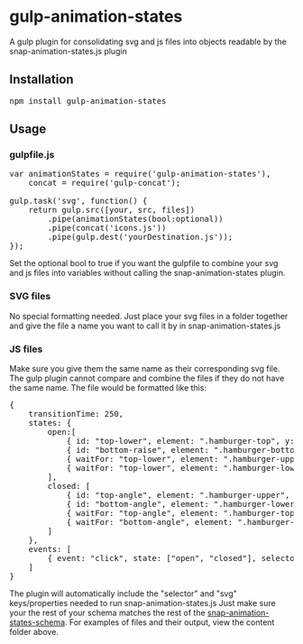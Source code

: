 # gulp-animation-states
<p>A gulp plugin for consolidating svg and js files into objects readable by the snap-animation-states.js plugin</p>
<h2>Installation</h2>
<pre>npm install gulp-animation-states</pre>
<h2>Usage</h2>
<h3>gulpfile.js</h3>
<pre>
var animationStates = require('gulp-animation-states'),
    concat = require('gulp-concat');<br>
gulp.task('svg', function() {
    return gulp.src([your, src, files])
        .pipe(animationStates(bool:optional))
        .pipe(concat('icons.js'))
        .pipe(gulp.dest('yourDestination.js'));
});
</pre>
<p>Set the optional bool to true if you want the gulpfile to combine your svg and js files into variables without calling the snap-animation-states plugin.</p>
<h3>SVG files</h3>
<p>No special formatting needed. Just place your svg files in a folder together and give the file a name you want to call it by in snap-animation-states.js</p>
<h3>JS files</h3>
<p>Make sure you give them the same name as their corresponding svg file.  The gulp plugin cannot compare and combine the files if they do not have the same name.  The file would be formatted like this:</p>
<pre>
{
    transitionTime: 250,
    states: {
        open:[
            { id: "top-lower", element: ".hamburger-top", y:20 },
            { id: "bottom-raise", element: ".hamburger-bottom", y:-20 },
            { waitFor: "top-lower", element: ".hamburger-upper", r:45 },
            { waitFor: "top-lower", element: ".hamburger-lower", r:-45 },
        ],
        closed: [
            { id: "top-angle", element: ".hamburger-upper", r: 0 },
            { id: "bottom-angle", element: ".hamburger-lower", r: 0 },						
            { waitFor: "top-angle", element: ".hamburger-top", y: 0 },
            { waitFor: "bottom-angle", element: ".hamburger-bottom", y: 0 },
        ]
    },
    events: [
        { event: "click", state: ["open", "closed"], selector: '.hamburger-animate' }
    ]
}
</pre>
<p>The plugin will automatically include the "selector" and "svg" keys/properties needed to run snap-animation-states.js  Just make sure your the rest of your schema matches the rest of the <a href="https://bkdiehl.github.io/">snap-animation-states-schema</a>.  For examples of files and their output, view the content folder above.</p>
